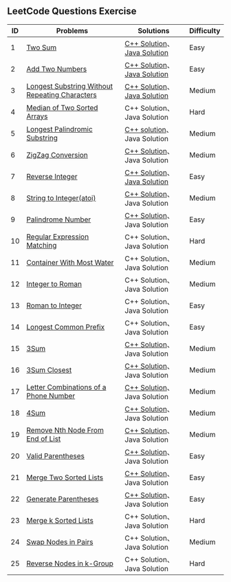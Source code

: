 ## LeetCode Questions Exercise
| ID | Problems | Solutions | Difficulty |
|---| ----- | -------- | ---------- |
|1|[Two Sum](https://leetcode.com/problems/two-sum)|[C++ Solution](https://github.com/laihuiyuan/LeetCode/blob/master/cpp/TwoSum.cpp)、[Java Solution](https://github.com/laihuiyuan/LeetCode/blob/master/java/TwoSum.java)|Easy|
|2|[Add Two Numbers](https://leetcode.com/problems/add-two-numbers/)|[C++ Solution](https://github.com/laihuiyuan/LeetCode/blob/master/cpp/AddTwoNumbers.cpp)、[Java Solution](https://github.com/laihuiyuan/LeetCode/blob/master/java/AddTwoNumbers.java)|Easy|
|3|[Longest Substring Without Repeating Characters](https://leetcode.com/problems/longest-substring-without-repeating-characters)|[C++ Solution](https://github.com/laihuiyuan/LeetCode/blob/master/cpp/LongestSubstringWithoutRepeatingCharacters.cpp)、[Java Solution](https://github.com/laihuiyuan/LeetCode/blob/master/java/LongestSubstringWithoutRepeatingCharacters.java)|Medium|
|4|[Median of Two Sorted Arrays](https://leetcode.com/problems/median-of-two-sorted-arrays)|C++ Solution、Java Solution|Hard|
|5|[Longest Palindromic Substring](https://leetcode.com/problems/longest-palindromic-substring)|[C++ solution](https://github.com/laihuiyuan/LeetCode/blob/master/cpp/LongestPalindromicSubstring.cpp)、Java Solution|Medium|
|6|[ZigZag Conversion](https://leetcode.com/problems/zigzag-conversion)|[C++ Solution](https://github.com/laihuiyuan/LeetCode/blob/master/cpp/ZigZagConversion.cpp)、Java Solution|Medium|
|7|[Reverse Integer](https://leetcode.com/problems/reverse-integer)|[C++ Solution](https://github.com/laihuiyuan/LeetCode/blob/master/cpp/ReverseInteger.cpp)、[Java Solution](https://github.com/laihuiyuan/LeetCode/blob/master/java/ReverseInteger.java)|Easy|
|8|[String to Integer(atoi)](https://leetcode.com/problems/string-to-integer-atoi)|[C++ Solution](https://github.com/laihuiyuan/LeetCode/blob/master/cpp/StringToIntegerAtoi.cpp)、Java Solution|Medium|
|9|[Palindrome Number](https://leetcode.com/problems/palindrome-number)|[C++ Solution](https://github.com/laihuiyuan/LeetCode/blob/master/cpp/PalindromeNumber.cpp)、Java Solution|Easy|
|10|[Regular Expression Matching](https://leetcode.com/problems/regular-expression-matching)|C++ Solution、Java Solution|Hard|
|11|[Container With Most Water](https://leetcode.com/problems/container-with-most-water)|C++ Solution、Java Solution|Medium|
|12|[Integer to Roman](https://leetcode.com/problems/integer-to-roman)|C++ Solution、Java Solution|Medium|
|13|[Roman to Integer](https://leetcode.com/problems/roman-to-integer)|C++ Solution、Java Solution|Easy|
|14|[Longest Common Prefix](https://leetcode.com/problems/longest-common-prefixg)|C++ Solution、Java Solution|Easy|
|15|[3Sum](https://leetcode.com/problems/3sum)|[C++ Solution](https://github.com/laihuiyuan/LeetCode/blob/master/cpp/3Sum.cpp)、Java Solution|Medium|
|16|[3Sum Closest](https://leetcode.com/problems/3sum-closest)|[C++ Solution](https://github.com/laihuiyuan/LeetCode/blob/master/cpp/3SumClosest.cpp)、Java Solution|Medium|
|17|[Letter Combinations of a Phone Number](https://leetcode.com/problems/letter-combinations-of-a-phone-number)|[C++ Solution](https://github.com/laihuiyuan/LeetCode/blob/master/cpp/LetterCombinationsOfAPhoneNumber.cpp)、Java Solution|Medium|
|18|[4Sum](https://leetcode.com/problems/4sum)|[C++ Solution](https://github.com/laihuiyuan/LeetCode/blob/master/cpp/4Sum.cpp)、Java Solution|Medium|
|19|[Remove Nth Node From End of List](https://leetcode.com/problems/remove-nth-node-from-end-of-list)|[C++ Solution](https://github.com/laihuiyuan/LeetCode/blob/master/cpp/RemoveNthNodeFromEndOfList.cpp)、Java Solution|Medium|
|20|[Valid Parentheses](https://leetcode.com/problems/valid-parentheses)|[C++ Solution](https://github.com/laihuiyuan/LeetCode/blob/master/cpp/ValidParentheses.cpp)、Java Solution|Easy|
|21|[Merge Two Sorted Lists](https://leetcode.com/problems/merge-two-sorted-lists)|[C++ Solution](https://github.com/laihuiyuan/LeetCode/blob/master/cpp/MergeTwoSortedLists.cpp)、Java Solution|Easy|
|22|[Generate Parentheses](https://leetcode.com/problems/generate-parentheses)|[C++ Solution](https://github.com/laihuiyuan/LeetCode/blob/master/cpp/GenerateParentheses.cpp)、Java Solution|Easy|
|23|[Merge k Sorted Lists](https://leetcode.com/problems/merge-k-sorted-lists)|C++ Solution、Java Solution|Hard|
|24|[Swap Nodes in Pairs](https://leetcode.com/problems/swap-nodes-in-pairs)|C++ Solution、Java Solution|Medium|
|25|[Reverse Nodes in k-Group](https://leetcode.com/problems/reverse-nodes-in-k-group)|C++ Solution、Java Solution|Hard|
